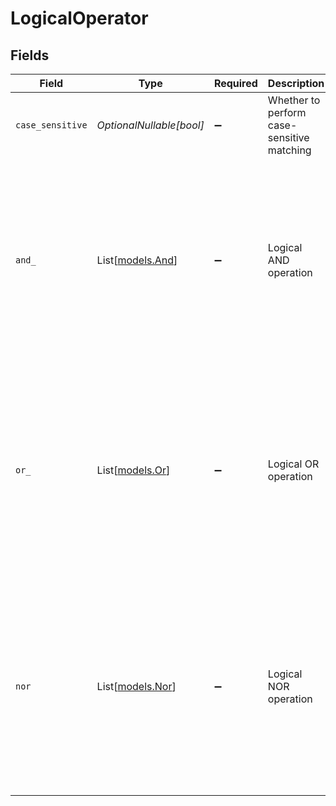 # LogicalOperator


## Fields

| Field                                                                                                                    | Type                                                                                                                     | Required                                                                                                                 | Description                                                                                                              | Example                                                                                                                  |
| ------------------------------------------------------------------------------------------------------------------------ | ------------------------------------------------------------------------------------------------------------------------ | ------------------------------------------------------------------------------------------------------------------------ | ------------------------------------------------------------------------------------------------------------------------ | ------------------------------------------------------------------------------------------------------------------------ |
| `case_sensitive`                                                                                                         | *OptionalNullable[bool]*                                                                                                 | :heavy_minus_sign:                                                                                                       | Whether to perform case-sensitive matching                                                                               | true                                                                                                                     |
| `and_`                                                                                                                   | List[[models.And](../models/and_.md)]                                                                                    | :heavy_minus_sign:                                                                                                       | Logical AND operation                                                                                                    | [<br/>{<br/>"key": "name",<br/>"operator": "eq",<br/>"value": "John"<br/>},<br/>{<br/>"key": "age",<br/>"operator": "gte",<br/>"value": 30<br/>}<br/>] |
| `or_`                                                                                                                    | List[[models.Or](../models/or_.md)]                                                                                      | :heavy_minus_sign:                                                                                                       | Logical OR operation                                                                                                     | [<br/>{<br/>"key": "status",<br/>"operator": "eq",<br/>"value": "active"<br/>},<br/>{<br/>"key": "role",<br/>"operator": "eq",<br/>"value": "admin"<br/>}<br/>] |
| `nor`                                                                                                                    | List[[models.Nor](../models/nor.md)]                                                                                     | :heavy_minus_sign:                                                                                                       | Logical NOR operation                                                                                                    | [<br/>{<br/>"key": "department",<br/>"operator": "eq",<br/>"value": "HR"<br/>},<br/>{<br/>"key": "location",<br/>"operator": "eq",<br/>"value": "remote"<br/>}<br/>] |